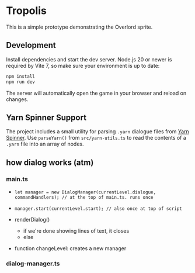 # Tropolis

This is a simple prototype demonstrating the Overlord sprite.

## Development

Install dependencies and start the dev server. Node.js 20 or newer is
required by Vite 7, so make sure your environment is up to date:

```bash
npm install
npm run dev
```

The server will automatically open the game in your browser and reload on changes.

## Yarn Spinner Support

The project includes a small utility for parsing `.yarn` dialogue files from
[Yarn Spinner](https://yarnspinner.dev/). Use `parseYarn()` from
`src/yarn-utils.ts` to read the contents of a `.yarn` file into an array of
nodes.

## how dialog works (atm)

### main.ts

* `let manager = new DialogManager(currentLevel.dialogue, commandHandlers); // at the top of main.ts. runs once`
* `manager.start(currentLevel.start); // also once at top of script`
* renderDialog() 
    * if we're done showing lines of text, it closes
    * else 


* function changeLevel: creates a new manager


### dialog-manager.ts